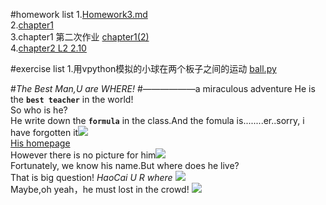 #homework list
1.[Homework3.md](https://github.com/zqbinggong/computational-physics_N2013301020039/blob/master/Homework3.md) <br>
2.[chapter1](https://github.com/zqbinggong/computational-physics_N2013301020039/blob/master/chapter1.md) <br>
3.chapter1 第二次作业 [chapter1(2)](https://github.com/zqbinggong/computational-physics_N2013301020039/blob/master/chapter1(2).md) <br>
4.[chapter2 L2 2.10](https://www.zybuluo.com/zqbinggong/note/339693)

#exercise list
1.用vpython模拟的小球在两个板子之间的运动 [ball.py](https://github.com/zqbinggong/computational-physics_N2013301020039/blob/master/ball.py)

#*The Best Man,U are WHERE!*
#——————a miraculous adventure
He is the **`best teacher`** in the world!<br>So who is he?<br>He write down the **`formula`** in the class.And the fomula is........er..sorry, i have forgotten it![](http://wanzao2.b0.upaiyun.com/system/pictures/27229652/original/1439130951_500x500.png)<br>
[His homepage](http://physics.whu.edu.cn/shizi/jiaoshi/51.html)<br>
However there is no picture for him![](http://physics.whu.edu.cn/e/data/images/notimg.gif)<br>Fortunately, we know his name.But where does he live?<br>That is big question!
*HaoCai U R where* ![](http://imgsrc.baidu.com/forum/w%3D580/sign=69c2788ce4cd7b89e96c3a8b3f254291/201f9ab1cb134954b4e69022544e9258d0094a38.jpg)<br>Maybe,oh yeah，he must lost in the crowd! ![](http://img1.cache.netease.com/catchpic/1/18/18CFDACDA1A876F24538083119DD8534.jpg)
